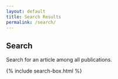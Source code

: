 ```yaml
---
layout: default
title: Search Results
permalink: /search/
---
```


<!-- REF: https://www.stephanmiller.com/static-site-search/ -->

<div class="pt-3">
  <p> </p>
  <h2>Search</h2>
  <p>Search for an article among all publications.</p>
  <!-- Search form -->
  {% include search-box.html %}
  <!-- List where search results will be rendered -->
  <p> </p>
  <ul id="search-results"></ul>
</div>

<script>
  // Template to generate the JSON to search
  window.store = {
    {% for post in site.posts %}
      "{{ post.url | slugify }}": {
        "title": "{{ post.title | xml_escape }}",
        "author": "{{ post.author | xml_escape }}",
        "category": "{{ post.category | xml_escape }}",
        "content": {{ post.content | strip_html | strip_newlines | jsonify }},
        "url": "{{ post.url | xml_escape }}"
      }
      {% unless forloop.last %},{% endunless %}
    {% endfor %}
  };
</script>

<!-- Import lunr.js from unpkg.com -->
<script src="/assets/js/lunr-2.3.9.js"></script>
<!-- Custom search script which we will create below -->
<script src="/assets/js/search.js"></script>
